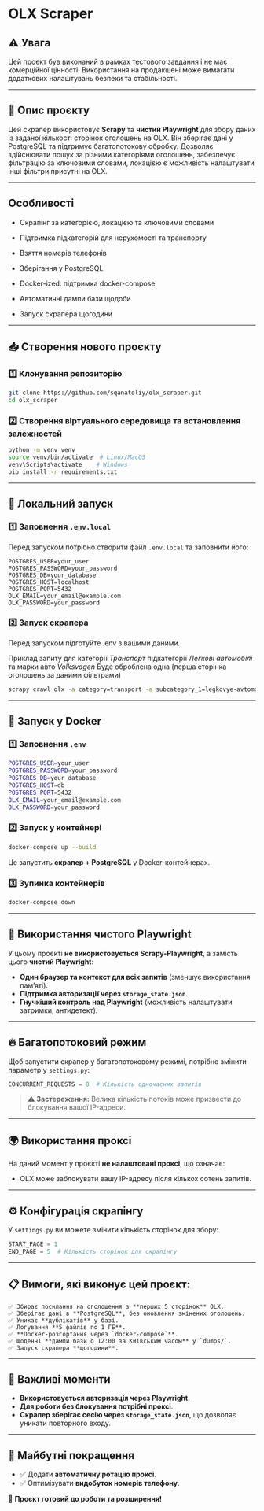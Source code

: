 # OLX Scraper

## ⚠️ Увага
Цей проєкт був виконаний в рамках тестового завдання і не має комерційної цінності. Використання на продакшені може вимагати додаткових налаштувань безпеки та стабільності.

---

## 📌 Опис проєкту
Цей скрапер використовує **Scrapy** та **чистий Playwright** для збору даних із заданої кількості сторінок оголошень на OLX. Він зберігає дані у PostgreSQL та підтримує багатопотокову обробку. Дозволяє здійснювати пошук за різними категоріями оголошень, забезпечує фільтрацію за ключовими словами, локацією є можливість налаштувати інші фільтри присутні на OLX.

---

##  Особливості

- Скрапінг за категорією, локацією та ключовими словами

- Підтримка підкатегорій для нерухомості та транспорту

- Взяття номерів телефонів

- Зберігання у PostgreSQL

- Docker-ized: підтримка docker-compose

- Автоматичні дампи бази щодоби

- Запуск скрапера щогодини

---


## 📥 Створення нового проєкту
### 1️⃣ **Клонування репозиторію**
```bash
git clone https://github.com/sqanatoliy/olx_scraper.git
cd olx_scraper
```

### 2️⃣ **Створення віртуального середовища та встановлення залежностей**
```bash
python -m venv venv
source venv/bin/activate  # Linux/MacOS
venv\Scripts\activate    # Windows
pip install -r requirements.txt
```

---

## 🚀 Локальний запуск

### 1️⃣ **Заповнення `.env.local`**
Перед запуском потрібно створити файл `.env.local` та заповнити його:
```
POSTGRES_USER=your_user
POSTGRES_PASSWORD=your_password
POSTGRES_DB=your_database
POSTGRES_HOST=localhost
POSTGRES_PORT=5432
OLX_EMAIL=your_email@example.com
OLX_PASSWORD=your_password
```

### 2️⃣ **Запуск скрапера**

Перед запуском підготуйте .env з вашими даними.

Приклад запиту для категорії *Транспорт* підкатегорії *Легкові автомобілі* та марки авто *Volksvagen* Буде оброблена одна (перша сторінка оголошень за даними фільтрами)

```bash
scrapy crawl olx -a category=transport -a subcategory_1=legkovye-avtomobili -a subcategory_2=volkswagen -a end_page=1 -o ads.json
```

---

## 🐳 Запуск у Docker

### 1️⃣ **Заповнення `.env`**
```bash
POSTGRES_USER=your_user
POSTGRES_PASSWORD=your_password
POSTGRES_DB=your_database
POSTGRES_HOST=db
POSTGRES_PORT=5432
OLX_EMAIL=your_email@example.com
OLX_PASSWORD=your_password
```

### 2️⃣ **Запуск у контейнері**
```bash
docker-compose up --build
```

Це запустить **скрапер + PostgreSQL** у Docker-контейнерах.

### 3️⃣ **Зупинка контейнерів**
```bash
docker-compose down
```

---

## 📌 Використання чистого Playwright
У цьому проєкті **не використовується Scrapy-Playwright**, а замість цього **чистий Playwright**:
- **Один браузер та контекст для всіх запитів** (зменшує використання пам’яті).
- **Підтримка авторизації через `storage_state.json`**.
- **Гнучкіший контроль над Playwright** (можливість налаштувати затримки, антидетект).

---

## 🔥 Багатопотоковий режим
Щоб запустити скрапер у багатопотоковому режимі, потрібно змінити параметр у `settings.py`:
```python
CONCURRENT_REQUESTS = 8  # Кількість одночасних запитів
```

> **⚠️ Застереження:** Велика кількість потоків може призвести до блокування вашої IP-адреси.

---

## 🌍 Використання проксі
На даний момент у проєкті **не налаштовані проксі**, що означає:
- OLX може заблокувати вашу IP-адресу після кількох сотень запитів.

---

## ⚙️ Конфігурація скрапінгу
У `settings.py` ви можете змінити кількість сторінок для збору:
```python
START_PAGE = 1
END_PAGE = 5  # Кількість сторінок для скрапінгу
```

---

## 📋 Вимоги, які виконує цей проєкт:

    ✅ Збирає посилання на оголошення з **перших 5 сторінок** OLX.
    ✅ Зберігає дані в **PostgreSQL**, без оновлення змінених оголошень.
    ✅ Уникає **дублікатів** у базі.
    ✅ Логування **5 файлів по 1 ГБ**.
    ✅ **Docker-розгортання через `docker-compose`**.
    ✅ Щоденні **дампи бази о 12:00 за Київським часом** у `dumps/`.
    ✅ Запуск скрапера **щогодини**.

---

## 📌 Важливі моменти
- **Використовується авторизація через Playwright**.
- **Для роботи без блокування потрібні проксі**.
- **Скрапер зберігає сесію через `storage_state.json`**, що дозволяє уникати повторного входу.

---

## 🔧 Майбутні покращення
- ✅ Додати **автоматичну ротацію проксі**.
- ✅ Оптимізувати **видобуток номерів телефону**.


🚀 **Проєкт готовий до роботи та розширення!**

